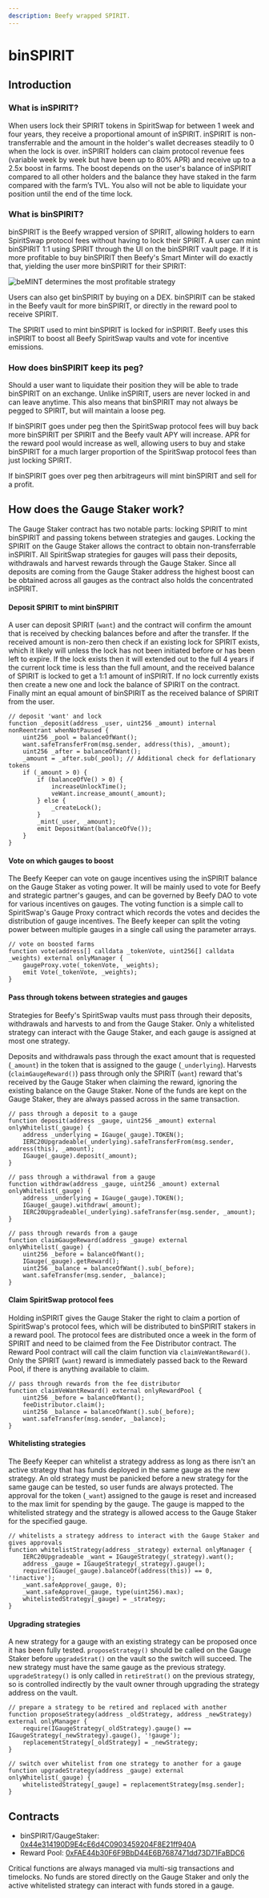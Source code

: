 ```yaml
---
description: Beefy wrapped SPIRIT.
---
```


# binSPIRIT

## Introduction

### What is inSPIRIT?

When users lock their SPIRIT tokens in SpiritSwap for between 1 week and four years, they receive a proportional amount of inSPIRIT. inSPIRIT is non-transferrable and the amount in the holder's wallet decreases steadily to 0 when the lock is over. inSPIRIT holders can claim protocol revenue fees (variable week by week but have been up to 80% APR) and receive up to a 2.5x boost in farms. The boost depends on the user's balance of inSPIRIT compared to all other holders and the balance they have staked in the farm compared with the farm’s TVL. You also will not be able to liquidate your position until the end of the time lock.

### What is binSPIRIT?

binSPIRIT is the Beefy wrapped version of SPIRIT, allowing holders to earn SpiritSwap protocol fees without having to lock their SPIRIT. A user can mint binSPIRIT 1:1 using SPIRIT through the UI on the binSPIRIT vault page. If it is more profitable to buy binSPIRIT then Beefy's Smart Minter will do exactly that, yielding the user more binSPIRIT for their SPIRIT:

![beMINT determines the most profitable strategy](../../.gitbook/assets/binspirit\_mint.jpg)

Users can also get binSPIRIT by buying on a DEX. binSPIRIT can be staked in the Beefy vault for more binSPIRIT, or directly in the reward pool to receive SPIRIT.&#x20;

The SPIRIT used to mint binSPIRIT is locked for inSPIRIT. Beefy uses this inSPIRIT to boost all Beefy SpiritSwap vaults and vote for incentive emissions.

### How does binSPIRIT keep its peg?

Should a user want to liquidate their position they will be able to trade binSPIRIT on an exchange. Unlike inSPIRIT, users are never locked in and can leave anytime. This also means that binSPIRIT may not always be pegged to SPIRIT, but will maintain a loose peg.&#x20;

If binSPIRIT goes under peg then the SpiritSwap protocol fees will buy back more binSPIRIT per SPIRIT and the Beefy vault APY will increase. APR for the reward pool would increase as well, allowing users to buy and stake binSPIRIT for a much larger proportion of the SpiritSwap protocol fees than just locking SPIRIT.

If binSPIRIT goes over peg then arbitrageurs will mint binSPIRIT and sell for a profit.

## How does the Gauge Staker work?

The Gauge Staker contract has two notable parts: locking SPIRIT to mint binSPIRIT and passing tokens between strategies and gauges. Locking the SPIRIT on the Gauge Staker allows the contract to obtain non-transferrable inSPIRIT. All SpiritSwap strategies for gauges will pass their deposits, withdrawals and harvest rewards through the Gauge Staker. Since all deposits are coming from the Gauge Staker address the highest boost can be obtained across all gauges as the contract also holds the concentrated inSPIRIT.

#### Deposit SPIRIT to mint binSPIRIT

A user can deposit SPIRIT (`want`) and the contract will confirm the amount that is received by checking balances before and after the transfer. If the received amount is non-zero then check if an existing lock for SPIRIT exists, which it likely will unless the lock has not been initiated before or has been left to expire. If the lock exists then it will extended out to the full 4 years if the current lock time is less than the full amount, and the received balance of SPIRIT is locked to get a 1:1 amount of inSPIRIT. If no lock currently exists then create a new one and lock the balance of SPIRIT on the contract. Finally mint an equal amount of binSPIRIT as the received balance of SPIRIT from the user.

```
// deposit 'want' and lock
function _deposit(address _user, uint256 _amount) internal nonReentrant whenNotPaused {
    uint256 _pool = balanceOfWant();    
    want.safeTransferFrom(msg.sender, address(this), _amount);
    uint256 _after = balanceOfWant();    
    _amount = _after.sub(_pool); // Additional check for deflationary tokens
    if (_amount > 0) {
        if (balanceOfVe() > 0) {
            increaseUnlockTime();
            veWant.increase_amount(_amount);        
        } else {            
            _createLock();
        }        
        _mint(_user, _amount);        
        emit DepositWant(balanceOfVe());    
    }
}
```

#### Vote on which gauges to boost

The Beefy Keeper can vote on gauge incentives using the inSPIRIT balance on the Gauge Staker as voting power. It will be mainly used to vote for Beefy and strategic partner's gauges, and can be governed by Beefy DAO to vote for various incentives on gauges. The voting function is a simple call to SpiritSwap's Gauge Proxy contract which records the votes and decides the distribution of gauge incentives. The Beefy keeper can split the voting power between multiple gauges in a single call using the parameter arrays.

```
// vote on boosted farms
function vote(address[] calldata _tokenVote, uint256[] calldata _weights) external onlyManager {    
    gaugeProxy.vote(_tokenVote, _weights);    
    emit Vote(_tokenVote, _weights);
}
```

#### Pass through tokens between strategies and gauges

Strategies for Beefy's SpiritSwap vaults must pass through their deposits, withdrawals and harvests to and from the Gauge Staker. Only a whitelisted strategy can interact with the Gauge Staker, and each gauge is assigned at most one strategy.

Deposits and withdrawals pass through the exact amount that is requested (`_amount`) in the token that is assigned to the gauge (`_underlying`). Harvests (`claimGaugeReward()`) pass through only the SPIRIT (`want`) reward that's received by the Gauge Staker when claiming the reward, ignoring the existing balance on the Gauge Staker. None of the funds are kept on the Gauge Staker, they are always passed across in the same transaction.

```
// pass through a deposit to a gauge
function deposit(address _gauge, uint256 _amount) external onlyWhitelist(_gauge) {
    address _underlying = IGauge(_gauge).TOKEN();    
    IERC20Upgradeable(_underlying).safeTransferFrom(msg.sender, address(this), _amount);    
    IGauge(_gauge).deposit(_amount);
}
    
// pass through a withdrawal from a gauge
function withdraw(address _gauge, uint256 _amount) external onlyWhitelist(_gauge) {
    address _underlying = IGauge(_gauge).TOKEN();    
    IGauge(_gauge).withdraw(_amount);    
    IERC20Upgradeable(_underlying).safeTransfer(msg.sender, _amount);
}

// pass through rewards from a gauge
function claimGaugeReward(address _gauge) external onlyWhitelist(_gauge) {
    uint256 _before = balanceOfWant();
    IGauge(_gauge).getReward();
    uint256 _balance = balanceOfWant().sub(_before);
    want.safeTransfer(msg.sender, _balance);
}
```

#### Claim SpiritSwap protocol fees

Holding inSPIRIT gives the Gauge Staker the right to claim a portion of SpiritSwap's protocol fees, which will be distributed to binSPIRIT stakers in a reward pool. The protocol fees are distributed once a week in the form of SPIRIT and need to be claimed from the Fee Distributor contract. The Reward Pool contract will call the claim function via `claimVeWantReward()`. Only the SPIRIT (`want`) reward is immediately passed back to the Reward Pool, if there is anything available to claim.

```
// pass through rewards from the fee distributor
function claimVeWantReward() external onlyRewardPool {    
    uint256 _before = balanceOfWant();    
    feeDistributor.claim();    
    uint256 _balance = balanceOfWant().sub(_before);    
    want.safeTransfer(msg.sender, _balance);
}
```

#### Whitelisting strategies

The Beefy Keeper can whitelist a strategy address as long as there isn't an active strategy that has funds deployed in the same gauge as the new strategy. An old strategy must be panicked before a new strategy for the same gauge can be tested, so user funds are always protected. The approval for the token (`_want`) assigned to the gauge is reset and increased to the max limit for spending by the gauge. The gauge is mapped to the whitelisted strategy and the strategy is allowed access to the Gauge Staker for the specified gauge.

```
// whitelists a strategy address to interact with the Gauge Staker and gives approvals
function whitelistStrategy(address _strategy) external onlyManager {    
    IERC20Upgradeable _want = IGaugeStrategy(_strategy).want();    
    address _gauge = IGaugeStrategy(_strategy).gauge();    
    require(IGauge(_gauge).balanceOf(address(this)) == 0, '!inactive');    
    _want.safeApprove(_gauge, 0);    
    _want.safeApprove(_gauge, type(uint256).max);    
    whitelistedStrategy[_gauge] = _strategy;
}
```

#### Upgrading strategies

A new strategy for a gauge with an existing strategy can be proposed once it has been fully tested. `proposeStrategy()` should be called on the Gauge Staker before `upgradeStrat()` on the vault so the switch will succeed. The new strategy must have the same gauge as the previous strategy. `upgradeStrategy()` is only called in `retireStrat()` on the previous strategy, so is controlled indirectly by the vault owner through upgrading the strategy address on the vault.

```
// prepare a strategy to be retired and replaced with another
function proposeStrategy(address _oldStrategy, address _newStrategy) external onlyManager {    
    require(IGaugeStrategy(_oldStrategy).gauge() == IGaugeStrategy(_newStrategy).gauge(), '!gauge');    
    replacementStrategy[_oldStrategy] = _newStrategy;
}

// switch over whitelist from one strategy to another for a gauge
function upgradeStrategy(address _gauge) external onlyWhitelist(_gauge) {
    whitelistedStrategy[_gauge] = replacementStrategy[msg.sender];
}
```

## Contracts

* binSPIRIT/GaugeStaker: [0x44e314190D9E4cE6d4C0903459204F8E21ff940A](https://ftmscan.com/address/0x44e314190D9E4cE6d4C0903459204F8E21ff940A)
* Reward Pool: [0xFAE44b30F6F9BbD44E6B7687471dd73D71FaBDC6](https://ftmscan.com/address/0xFAE44b30F6F9BbD44E6B7687471dd73D71FaBDC6)

Critical functions are always managed via multi-sig transactions and timelocks. No funds are stored directly on the Gauge Staker and only the active whitelisted strategy can interact with funds stored in a gauge.
